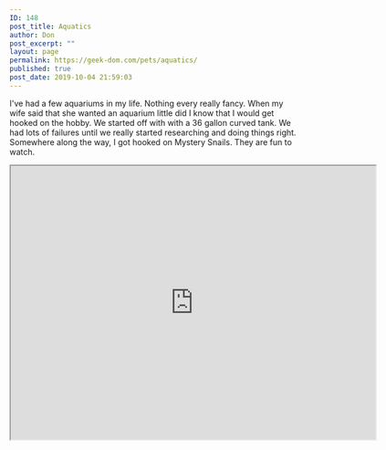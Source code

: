 ```yaml
---
ID: 148
post_title: Aquatics
author: Don
post_excerpt: ""
layout: page
permalink: https://geek-dom.com/pets/aquatics/
published: true
post_date: 2019-10-04 21:59:03
---
```

<!-- wp:paragraph -->
<p>I've had a few aquariums in my life.  Nothing every really fancy.  When my wife said that she wanted an aquarium little did I know that I would get hooked on the hobby.  We started off with with a 36 gallon curved tank.  We had lots of failures until we really started researching and doing things right.  Somewhere along the way, I got hooked on Mystery Snails.  They are fun to watch.</p>
<!-- /wp:paragraph -->

<!-- wp:html -->
<iframe src="https://drive.google.com/file/d/1xUKZKlk-P9Hj2FAUOAIUxj6LriRq6u1K/preview" width="640" height="480"></iframe>
<!-- /wp:html -->

<!-- wp:paragraph -->
<p></p>
<!-- /wp:paragraph -->